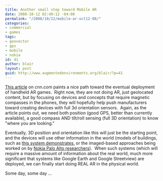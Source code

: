 ```yaml
---
title: Another small step toward Mobile AR
date: 2008-10-12 02:49:12 -04:00
permalink: "/2008/10/12/mobile-ar-oct12-08/"
categories:
- commercial
- games
tags:
- geovector
- gps
- mobile
- nokia
id: 41
author: blair
layout: post
guid: http://www.augmentedenvironments.org/blair/?p=41
---
```


[This article](http://edition.cnn.com/2008/TECH/10/08/db.compassvideogames/) on cnn.com paints a nice path toward the eventual deployment of handheld AR games.  Right now, they are not doing AR, just geolocated content, but by focusing on devices and concepts that require magnetic compasses in the phones, they will hopefully help push manufacturers toward creating devices with full 3d orientation sensors.  Again, as the article points out, we need both position (good GPS, better than currently available), a good compass AND tilt/roll sensing (full 3D orientation) to know "where you are looking."  

Eventually, 3D position and orientation like this will just be the starting point, and the devices will use other information in the world (models of buildings, such as [this system demonstrates,](http://mi.eng.cam.ac.uk/~gr281/outdoortracking.html) or the imaged-based approaches being worked on by [Nokia Palo Alto researchers](http://venturebeat.com/2008/04/11/nokia-develops-navigating-system-based-on-image-recognition-landmarks/)).  When such systems (which will require a massive amount of information about the real world, much more significant that systems like Google Earth and Google Streetview) are deployed, we can finally start doing REAL AR in the physical world.  

Some day, some day ...

